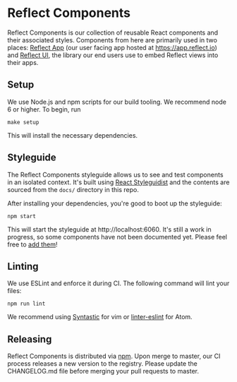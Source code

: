 # Reflect Components

Reflect Components is our collection of reusable React components and their
associated styles. Components from here are primarily used in two places:
[Reflect App](https://github.com/reflect/reflect-app) (our user facing app
hosted at https://app.reflect.io) and
[Reflect UI](https://github.com/reflect/reflect-ui), the library our end users
use to embed Reflect views into their apps.

## Setup

We use Node.js and npm scripts for our build tooling. We recommend node 6 or
higher. To begin, run

```
make setup
```

This will install the necessary dependencies.

## Styleguide

The Reflect Components styleguide allows us to see and test components in an
isolated context. It's built using [React Styleguidist](https://github.com/styleguidist/react-styleguidist)
and the contents are sourced from the `docs/` directory in this repo.

After installing your dependencies, you're good to boot up the styleguide:

```
npm start
```

This will start the styleguide at http://localhost:6060. It's still a work in
progress, so some components have not been documented yet. Please feel free to
[add them](https://github.com/styleguidist/react-styleguidist/blob/master/docs/Documenting.md)!

## Linting

We use ESLint and enforce it during CI. The following command will lint your
files:

```
npm run lint
```

We recommend using [Syntastic](https://github.com/vim-syntastic/syntastic) for
vim or [linter-eslint](https://github.com/AtomLinter/linter-eslint) for Atom.

## Releasing

Reflect Components is distributed via [npm](https://www.npmjs.com/package/@reflect/reflect-components).
Upon merge to master, our CI process releases a new version to the registry.
Please update the CHANGELOG.md file before merging your pull requests to master.
